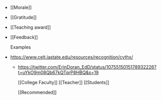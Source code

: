 - [[Morale]]
- [[Gratitude]]
- [[Teaching award]]
- [[Feedback]]
  
  Examples
- https://www.celt.iastate.edu/resources/recognition/cythx/
	- https://twitter.com/ErinDoran_EdD/status/1075515015178932226?t=uYkO9m08Qb67kQTqrP8HBQ&s=19
	  
	  [[College Faculty]] [[Teacher]] [[Students]]
	  
	  [[Recommended]]